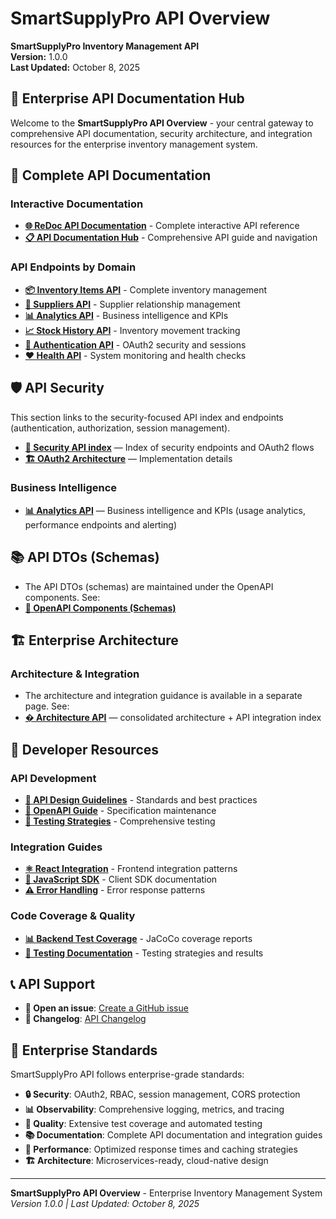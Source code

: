# SmartSupplyPro API Overview

**SmartSupplyPro Inventory Management API**  
**Version:** 1.0.0  
**Last Updated:** October 8, 2025  

## 🚀 Enterprise API Documentation Hub

Welcome to the **SmartSupplyPro API Overview** - your central gateway to comprehensive API documentation, security architecture, and integration resources for the enterprise inventory management system.

## 📖 Complete API Documentation

### **Interactive Documentation**
- **[🌐 ReDoc API Documentation](https://keglev.github.io/inventory-service/api/redoc/api.html)** - Complete interactive API reference
- **[📋 API Documentation Hub](https://keglev.github.io/inventory-service/api/)** - Comprehensive API guide and navigation

### **API Endpoints by Domain**
- **[📦 Inventory Items API](https://keglev.github.io/inventory-service/api/redoc/api.html#tag/Inventory)** - Complete inventory management
- **[🏢 Suppliers API](https://keglev.github.io/inventory-service/api/redoc/api.html#tag/Suppliers)** - Supplier relationship management
- **[📊 Analytics API](https://keglev.github.io/inventory-service/api/redoc/api.html#tag/Analytics)** - Business intelligence and KPIs
- **[📈 Stock History API](https://keglev.github.io/inventory-service/api/redoc/api.html#tag/Stock%20History)** - Inventory movement tracking
- **[🔐 Authentication API](https://keglev.github.io/inventory-service/api/redoc/api.html#tag/Auth)** - OAuth2 security and sessions
- **[❤️ Health API](https://keglev.github.io/inventory-service/api/redoc/api.html#tag/Health)** - System monitoring and health checks

## 🛡️ API Security

This section links to the security-focused API index and endpoints (authentication, authorization, session management).

- **[🔐 Security API index](../security-api.md)** — Index of security endpoints and OAuth2 flows
- **[🏗️ OAuth2 Architecture](../../architecture/patterns/oauth2-security-architecture.md)** — Implementation details

### **Business Intelligence**

- **[📊 Analytics API](../endpoints/analytics.md)** — Business intelligence and KPIs (usage analytics, performance endpoints and alerting)

## 📚 API DTOs (Schemas)

- The API DTOs (schemas) are maintained under the OpenAPI components. See:
- **[📘 OpenAPI Components (Schemas)](https://keglev.github.io/inventory-service/api/redoc/api.html#components/schemas)**

## 🏗️ Enterprise Architecture

### **Architecture & Integration**
- The architecture and integration guidance is available in a separate page. See:
- **[� Architecture API](../architecture-api.md)** — consolidated architecture + API integration index

## 🔧 Developer Resources

### **API Development**
- **[📐 API Design Guidelines](../development/api-design-guidelines.md)** - Standards and best practices
- **[📝 OpenAPI Guide](../development/openapi-guide.md)** - Specification maintenance
- **[🧪 Testing Strategies](../development/testing-strategies.md)** - Comprehensive testing

### **Integration Guides**
- **[⚛️ React Integration](../integration/react-integration.md)** - Frontend integration patterns
- **[🔧 JavaScript SDK](../integration/javascript-sdk.md)** - Client SDK documentation
- **[⚠️ Error Handling](../integration/error-handling.md)** - Error response patterns

### **Code Coverage & Quality**
- **[📊 Backend Test Coverage](../../backend/coverage/)** - JaCoCo coverage reports
- **[🧪 Testing Documentation](../../backend/testing/)** - Testing strategies and results

## 📞 API Support

- **🐛 Open an issue**: [Create a GitHub issue](https://github.com/Keglev/inventory-service/issues/new/choose)
- **📖 Changelog**: [API Changelog](../changelog/CHANGELOG.md)

## 🎯 Enterprise Standards

SmartSupplyPro API follows enterprise-grade standards:

- **🔒 Security**: OAuth2, RBAC, session management, CORS protection
- **📊 Observability**: Comprehensive logging, metrics, and tracing
- **🧪 Quality**: Extensive test coverage and automated testing
- **📚 Documentation**: Complete API documentation and integration guides
- **🚀 Performance**: Optimized response times and caching strategies
- **🏗️ Architecture**: Microservices-ready, cloud-native design

---

**SmartSupplyPro API Overview** - Enterprise Inventory Management System  
*Version 1.0.0 | Last Updated: October 8, 2025*